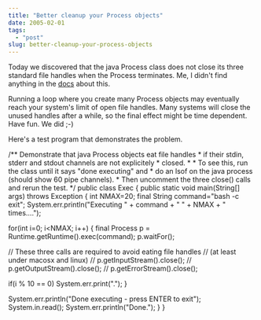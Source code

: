 ```yaml
---
title: "Better cleanup your Process objects"
date: 2005-02-01
tags: 
  - "post"
slug: better-cleanup-your-process-objects
---
```


Today we discovered that the java Process class does not close its three standard file handles when the Process terminates. Me, I didn't find anything in the [docs](http://java.sun.com/j2se/1.5.0/docs/api/java/lang/Process.html) about this.

Running a loop where you create many Process objects may eventually reach your system's limit of open file handles. Many systems will close the unused handles after a while, so the final effect might be time dependent. Have fun. We did ;-)

Here's a test program that demonstrates the problem.

/\*\* Demonstrate that java Process objects eat file handles
\*  if their stdin, stderr and stdout channels are not explicitely
\*  closed.
\*
\*  To see this, run the class until it says "done executing" and
\*  do an lsof on the java process (should show 60 pipe channels).
\*  Then uncomment the three close() calls and rerun the test.
\*/
public class Exec {
public static void main(String\[\] args) throws Exception {
int NMAX=20;
final String command="bash -c exit";
System.err.println("Executing " + command + " " + NMAX + " times....");

for(int i=0; i<NMAX; i++) {
final Process p = Runtime.getRuntime().exec(command);
p.waitFor();

// These three calls are required to avoid eating file handles
// (at least under macosx and linux)
// p.getInputStream().close();
// p.getOutputStream().close();
// p.getErrorStream().close();

if(i % 10 == 0) System.err.print(".");
}

System.err.println("Done executing - press ENTER to exit");
System.in.read();
System.err.println("Done.");
}
}
